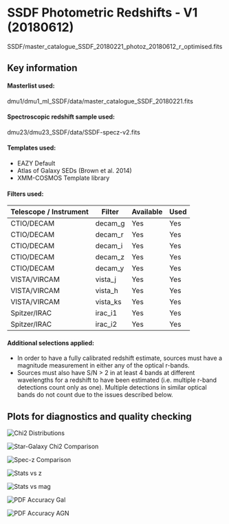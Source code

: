 # SSDF Photometric Redshifts - V1 (20180612)

SSDF/master_catalogue_SSDF_20180221_photoz_20180612_r_optimised.fits

## Key information

#### Masterlist used:
dmu1/dmu1_ml_SSDF/data/master_catalogue_SSDF_20180221.fits

#### Spectroscopic redshift sample used:
dmu23/dmu23_SSDF/data/SSDF-specz-v2.fits

#### Templates used:

- EAZY Default
- Atlas of Galaxy SEDs (Brown et al. 2014)
- XMM-COSMOS Template library

#### Filters used:

| Telescope / Instrument | Filter         | Available | Used |
|------------------------|----------------|-----------|------|
| CTIO/DECAM             | decam_g        | Yes       | Yes   |
| CTIO/DECAM             | decam_r        | Yes       | Yes   |
| CTIO/DECAM             | decam_i        | Yes       | Yes   |
| CTIO/DECAM             | decam_z        | Yes       | Yes   |
| CTIO/DECAM             | decam_y        | Yes       | Yes   |
| VISTA/VIRCAM          | vista_j        | Yes    | Yes    |
| VISTA/VIRCAM          | vista_h        | Yes    | Yes    |
| VISTA/VIRCAM          | vista_ks        | Yes    | Yes    |
| Spitzer/IRAC          | irac_i1        | Yes    | Yes    |
| Spitzer/IRAC          | irac_i2        | Yes    | Yes    |


#### Additional selections applied:
 - In order to have a fully calibrated redshift estimate, sources must have a magnitude measurement in either any of the optical r-bands.
 - Sources must also have S/N > 2 in at least 4 bands at different wavelengths for a redshift to have been estimated (i.e. multiple r-band detections count only as one). Multiple detections in similar optical bands do not count due to the issues described below.

## Plots for diagnostics and quality checking

![Chi2 Distributions](plots/dmu24_SSDF_chi2_distributions.png "$\Chi^{2} Distributions")

![Star-Galaxy Chi2 Comparison](plots/dmu24_SSDF_chi2_galaxy_star_comparison.png "Star-Galaxy $\Chi^{2} Comparison")

![Spec-z Comparison](plots/dmu24_SSDF_specz_vs_photz_pz.png "Photometric redshift vs spectroscopic redshift comparison")

![Stats vs z](plots/dmu24_SSDF_stats_vs_z.png "Photometric redshift statistics as a function of spec-z")

![Stats vs mag](plots/dmu24_SSDF_stats_vs_mag.png "Photometric redshift statistics as a function of optical magnitude")

![PDF Accuracy Gal](plots/dmu24_SSDF_pz_accuracy_gal.png "Photometric redshift PDF accuracy for galaxy-like sources")

![PDF Accuracy AGN](plots/dmu24_SSDF_pz_accuracy_agn.png "Photometric redshift PDF accuracy for identified AGN sources")

